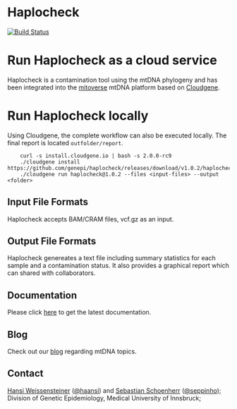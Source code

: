 # Haplocheck
[![Build Status](https://travis-ci.org/genepi/haplocheck.svg?branch=master)](https://travis-ci.org/genepi/haplocheck)

# Run Haplocheck as a cloud service

Haplocheck is a contamination tool using the mtDNA phylogeny and has been integrated into the [mitoverse](https://mitoverse.i-med.ac.at) mtDNA platform based on [Cloudgene](https://www.cloudgene.io). 

# Run Haplocheck locally

Using Cloudgene, the complete workflow can also be executed locally. The final report is located `outfolder/report`.

        curl -s install.cloudgene.io | bash -s 2.0.0-rc9
        ./cloudgene install https://github.com/genepi/haplocheck/releases/download/v1.0.2/haplocheck.zip
        ./cloudgene run haplocheck@1.0.2 --files <input-files> --output <folder>  

## Input File Formats
Haplocheck accepts BAM/CRAM files, vcf.gz as an input.

## Output File Formats
Haplocheck genereates a text file including summary statistics for each sample and a contamination status. It also provides a graphical report which can shared with collaborators.    

## Documentation
Please click [here](https://mitoverse.readthedocs.io/en/latest/) to get the latest documentation.

## Blog
Check out our [blog](http://haplogrep.uibk.ac.at/blog/) regarding mtDNA topics.

## Contact
[Hansi Weissensteiner](mailto:hansi.weissensteiner@i-med.ac.at) ([@haansi](https://twitter.com/whansi)) and [Sebastian Schoenherr](mailto:sebastian.schoenherr@i-med.ac.at) ([@seppinho](https://twitter.com/seppinho)); Division of Genetic Epidemiology, Medical University of Innsbruck;
